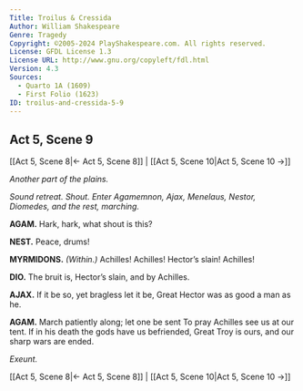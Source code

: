 ```yaml
---
Title: Troilus & Cressida
Author: William Shakespeare
Genre: Tragedy
Copyright: ©2005-2024 PlayShakespeare.com. All rights reserved.
License: GFDL License 1.3
License URL: http://www.gnu.org/copyleft/fdl.html
Version: 4.3
Sources:
  - Quarto 1A (1609)
  - First Folio (1623)
ID: troilus-and-cressida-5-9
---
```


## Act 5, Scene 9
[[Act 5, Scene 8|← Act 5, Scene 8]] | [[Act 5, Scene 10|Act 5, Scene 10 →]]

*Another part of the plains.*

*Sound retreat. Shout. Enter Agamemnon, Ajax, Menelaus, Nestor, Diomedes, and the rest, marching.*

**AGAM.**
Hark, hark, what shout is this?

**NEST.**
Peace, drums!

**MYRMIDONS.**
*(Within.)*
Achilles! Achilles! Hector’s slain! Achilles!

**DIO.**
The bruit is, Hector’s slain, and by Achilles.

**AJAX.**
If it be so, yet bragless let it be,
Great Hector was as good a man as he.

**AGAM.**
March patiently along; let one be sent
To pray Achilles see us at our tent.
If in his death the gods have us befriended,
Great Troy is ours, and our sharp wars are ended.

*Exeunt.*

[[Act 5, Scene 8|← Act 5, Scene 8]] | [[Act 5, Scene 10|Act 5, Scene 10 →]]
